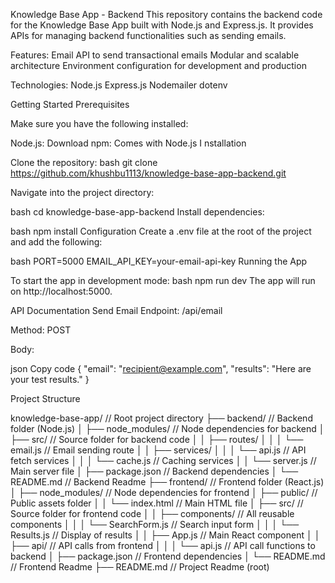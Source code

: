 Knowledge Base App - Backend
This repository contains the backend code for the Knowledge Base App built with Node.js and Express.js. It provides APIs for managing backend functionalities such as sending emails.

Features:
Email API to send transactional emails
Modular and scalable architecture
Environment configuration for development and production

Technologies:
Node.js
Express.js
Nodemailer
dotenv

Getting Started
Prerequisites

Make sure you have the following installed:

Node.js: Download
npm: Comes with Node.js
I
nstallation

Clone the repository:
bash
git clone https://github.com/khushbu1113/knowledge-base-app-backend.git

Navigate into the project directory:

bash
cd knowledge-base-app-backend
Install dependencies:

bash
npm install
Configuration
Create a .env file at the root of the project and add the following:

bash
PORT=5000
EMAIL_API_KEY=your-email-api-key
Running the App

To start the app in development mode:
bash
npm run dev
The app will run on http://localhost:5000.

API Documentation
Send Email
Endpoint: /api/email

Method: POST

Body:

json
Copy code
{
  "email": "recipient@example.com",
  "results": "Here are your test results."
}

Project Structure

knowledge-base-app/   // Root project directory
├── backend/          // Backend folder (Node.js)
│   ├── node_modules/ // Node dependencies for backend
│   ├── src/          // Source folder for backend code
│   │   ├── routes/
│   │   │   └── email.js  // Email sending route
│   │   ├── services/
│   │   │   └── api.js    // API fetch services
│   │   │   └── cache.js  // Caching services
│   │   └── server.js     // Main server file
│   ├── package.json      // Backend dependencies
│   └── README.md         // Backend Readme
├── frontend/         // Frontend folder (React.js)
│   ├── node_modules/ // Node dependencies for frontend
│   ├── public/       // Public assets folder
│   │   └── index.html   // Main HTML file
│   ├── src/          // Source folder for frontend code
│   │   ├── components/  // All reusable components
│   │   │   └── SearchForm.js   // Search input form
│   │   │   └── Results.js      // Display of results
│   │   ├── App.js        // Main React component
│   │   ├── api/          // API calls from frontend
│   │   │   └── api.js    // API call functions to backend
│   ├── package.json      // Frontend dependencies
│   └── README.md         // Frontend Readme
├── README.md         // Project Readme (root)
